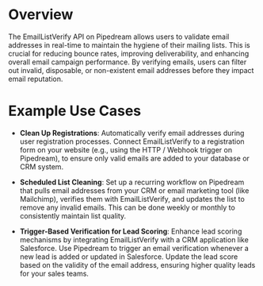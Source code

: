 # Overview

The EmailListVerify API on Pipedream allows users to validate email addresses in real-time to maintain the hygiene of their mailing lists. This is crucial for reducing bounce rates, improving deliverability, and enhancing overall email campaign performance. By verifying emails, users can filter out invalid, disposable, or non-existent email addresses before they impact email reputation.

# Example Use Cases

- **Clean Up Registrations**: Automatically verify email addresses during user registration processes. Connect EmailListVerify to a registration form on your website (e.g., using the HTTP / Webhook trigger on Pipedream), to ensure only valid emails are added to your database or CRM system.

- **Scheduled List Cleaning**: Set up a recurring workflow on Pipedream that pulls email addresses from your CRM or email marketing tool (like Mailchimp), verifies them with EmailListVerify, and updates the list to remove any invalid emails. This can be done weekly or monthly to consistently maintain list quality.

- **Trigger-Based Verification for Lead Scoring**: Enhance lead scoring mechanisms by integrating EmailListVerify with a CRM application like Salesforce. Use Pipedream to trigger an email verification whenever a new lead is added or updated in Salesforce. Update the lead score based on the validity of the email address, ensuring higher quality leads for your sales teams.
